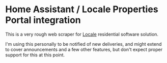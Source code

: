 <!--
SPDX-FileCopyrightText: 2021 The ha-locale-properties Authors

SPDX-License-Identifier: Apache-2.0
-->

# Home Assistant / Locale Properties Portal integration

This is a very rough web scraper for [Locale](https://locale.co.uk/) residential software solution.

I'm using this personally to be notified of new deliveries, and might extend to cover announcements
and a few other features, but don't expect proper support for this at this point.
